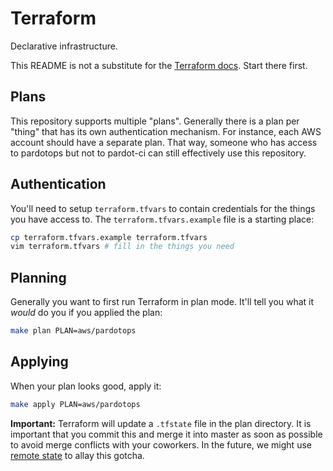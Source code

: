 # Terraform

Declarative infrastructure.

This README is not a substitute for the [Terraform docs](https://www.terraform.io/docs/index.html). Start there first.

## Plans

This repository supports multiple "plans". Generally there is a plan per "thing" that has its own authentication mechanism. For instance, each AWS account should have a separate plan. That way, someone who has access to pardotops but not to pardot-ci can still effectively use this repository.

## Authentication

You'll need to setup `terraform.tfvars` to contain credentials for the things you have access to. The `terraform.tfvars.example` file is a starting place:

```bash
cp terraform.tfvars.example terraform.tfvars
vim terraform.tfvars # fill in the things you need
```

## Planning

Generally you want to first run Terraform in plan mode. It'll tell you what it _would_ do you if you applied the plan:

```bash
make plan PLAN=aws/pardotops
```

## Applying

When your plan looks good, apply it:

```bash
make apply PLAN=aws/pardotops
```

**Important:** Terraform will update a `.tfstate` file in the plan directory. It is important that you commit this and merge it into master as soon as possible to avoid merge conflicts with your coworkers. In the future, we might use [remote state](https://www.terraform.io/docs/state/remote.html) to allay this gotcha.
